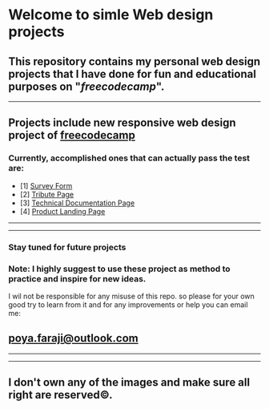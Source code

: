 # Welcome to simle Web design projects
## This repository contains my personal web design projects that I have done for fun and educational purposes on "*freecodecamp*". 
----

## Projects include new responsive web design project of [freecodecamp](https://www.freecodecamp.org/learn/2022/responsive-web-design/)

### Currently, accomplished ones that can actually pass the test are:
- [1] [Survey Form](https://github.com/IWBTFY/Simple-Web-Design-Projects/tree/main/Responsive-web-design/Survey%20Form)
- [2] [Tribute Page](https://github.com/IWBTFY/Simple-Web-Design-Projects/tree/main/Responsive-web-design/Tribute%20Page)
- [3] [Technical Documentation Page](https://github.com/IWBTFY/Simple-Web-Design-Projects/tree/main/Responsive-web-design/Technical%20Documentation%20Page)
- [4] [Product Landing Page](https://github.com/IWBTFY/Simple-Web-Design-Projects/tree/main/Responsive-web-design/Product%20Landing%20Page/My%20Beast%20Product%20Landing%20Page)
---
---
### Stay tuned for future projects
### **Note:** I highly suggest to use these project as method to practice and inspire for  new ideas.
I wil not be responsible for any misuse of this repo. so please for your own good try to learn from it and for any improvements  or help you can email me:

## poya.faraji@outlook.com
-----------
-----------

## I don't own any of the images and make sure all right are reserved©. 
